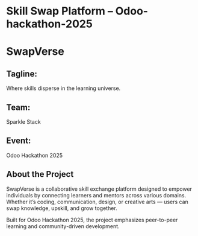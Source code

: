 # Skill Swap Platform – Odoo-hackathon-2025

# SwapVerse

## Tagline:
Where skills disperse in the learning universe.

## Team:
Sparkle Stack

## Event:
Odoo Hackathon 2025

## About the Project

SwapVerse is a collaborative skill exchange platform designed to empower individuals by connecting learners and mentors across various domains. Whether it’s coding, communication, design, or creative arts — users can swap knowledge, upskill, and grow together.

Built for Odoo Hackathon 2025, the project emphasizes peer-to-peer learning and community-driven development.



